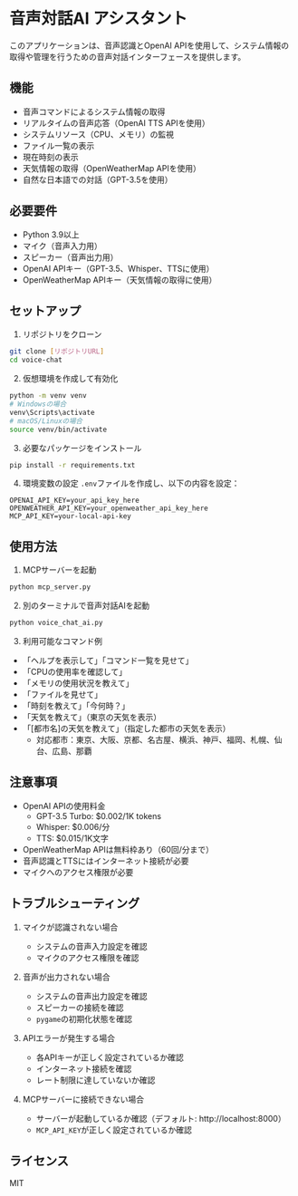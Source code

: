 # 音声対話AI アシスタント

このアプリケーションは、音声認識とOpenAI APIを使用して、システム情報の取得や管理を行うための音声対話インターフェースを提供します。

## 機能

- 音声コマンドによるシステム情報の取得
- リアルタイムの音声応答（OpenAI TTS APIを使用）
- システムリソース（CPU、メモリ）の監視
- ファイル一覧の表示
- 現在時刻の表示
- 天気情報の取得（OpenWeatherMap APIを使用）
- 自然な日本語での対話（GPT-3.5を使用）

## 必要要件

- Python 3.9以上
- マイク（音声入力用）
- スピーカー（音声出力用）
- OpenAI APIキー（GPT-3.5、Whisper、TTSに使用）
- OpenWeatherMap APIキー（天気情報の取得に使用）

## セットアップ

1. リポジトリをクローン
```bash
git clone [リポジトリURL]
cd voice-chat
```

2. 仮想環境を作成して有効化
```bash
python -m venv venv
# Windowsの場合
venv\Scripts\activate
# macOS/Linuxの場合
source venv/bin/activate
```

3. 必要なパッケージをインストール
```bash
pip install -r requirements.txt
```

4. 環境変数の設定
`.env`ファイルを作成し、以下の内容を設定：
```
OPENAI_API_KEY=your_api_key_here
OPENWEATHER_API_KEY=your_openweather_api_key_here
MCP_API_KEY=your-local-api-key
```

## 使用方法

1. MCPサーバーを起動
```bash
python mcp_server.py
```

2. 別のターミナルで音声対話AIを起動
```bash
python voice_chat_ai.py
```

3. 利用可能なコマンド例
- 「ヘルプを表示して」「コマンド一覧を見せて」
- 「CPUの使用率を確認して」
- 「メモリの使用状況を教えて」
- 「ファイルを見せて」
- 「時刻を教えて」「今何時？」
- 「天気を教えて」（東京の天気を表示）
- 「[都市名]の天気を教えて」（指定した都市の天気を表示）
  - 対応都市：東京、大阪、京都、名古屋、横浜、神戸、福岡、札幌、仙台、広島、那覇

## 注意事項

- OpenAI APIの使用料金
  - GPT-3.5 Turbo: $0.002/1K tokens
  - Whisper: $0.006/分
  - TTS: $0.015/1K文字
- OpenWeatherMap APIは無料枠あり（60回/分まで）
- 音声認識とTTSにはインターネット接続が必要
- マイクへのアクセス権限が必要

## トラブルシューティング

1. マイクが認識されない場合
   - システムの音声入力設定を確認
   - マイクのアクセス権限を確認

2. 音声が出力されない場合
   - システムの音声出力設定を確認
   - スピーカーの接続を確認
   - `pygame`の初期化状態を確認

3. APIエラーが発生する場合
   - 各APIキーが正しく設定されているか確認
   - インターネット接続を確認
   - レート制限に達していないか確認

4. MCPサーバーに接続できない場合
   - サーバーが起動しているか確認（デフォルト: http://localhost:8000）
   - `MCP_API_KEY`が正しく設定されているか確認

## ライセンス

MIT 